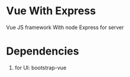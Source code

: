 # Vue With Express

Vue JS framework With node Express for server

# Dependencies

1. for UI: bootstrap-vue

